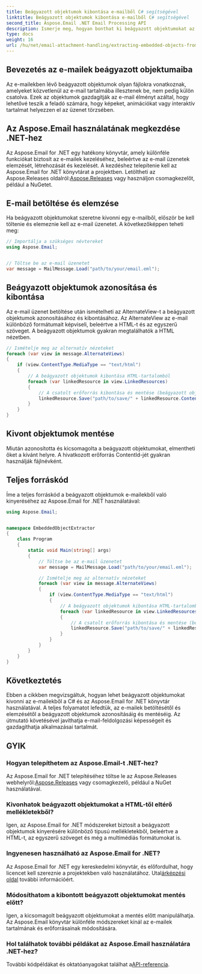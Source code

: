 ```yaml
---
title: Beágyazott objektumok kibontása e-mailből C# segítségével
linktitle: Beágyazott objektumok kibontása e-mailből C# segítségével
second_title: Aspose.Email .NET Email Processing API
description: Ismerje meg, hogyan bonthat ki beágyazott objektumokat az e-mailekből a C# és az Aspose.Email for .NET használatával. Útmutató lépésről lépésre kódpéldákkal.
type: docs
weight: 16
url: /hu/net/email-attachment-handling/extracting-embedded-objects-from-email-with-csharp/
---
```


## Bevezetés az e-mailek beágyazott objektumaiba

Az e-mailekben lévő beágyazott objektumok olyan fájlokra vonatkoznak, amelyeket közvetlenül az e-mail tartalmába illesztenek be, nem pedig külön csatolva. Ezek az objektumok gazdagítják az e-mail élményt azáltal, hogy lehetővé teszik a feladó számára, hogy képeket, animációkat vagy interaktív tartalmat helyezzen el az üzenet törzsében.

## Az Aspose.Email használatának megkezdése .NET-hez

 Az Aspose.Email for .NET egy hatékony könyvtár, amely különféle funkciókat biztosít az e-mailek kezeléséhez, beleértve az e-mail üzenetek elemzését, létrehozását és kezelését. A kezdéshez telepítenie kell az Aspose.Email for .NET könyvtárat a projektben. Letöltheti az Aspose.Releases oldalról:[Aspose.Releases](https://releases.aspose.com/email/net/) vagy használjon csomagkezelőt, például a NuGetet.

## E-mail betöltése és elemzése

Ha beágyazott objektumokat szeretne kivonni egy e-mailből, először be kell töltenie és elemeznie kell az e-mail üzenetet. A következőképpen teheti meg:

```csharp
// Importálja a szükséges névtereket
using Aspose.Email;


// Töltse be az e-mail üzenetet
var message = MailMessage.Load("path/to/your/email.eml");
```

## Beágyazott objektumok azonosítása és kibontása

Az e-mail üzenet betöltése után ismételheti az AlternateView-t a beágyazott objektumok azonosításához és kibontásához. Az AlternateView az e-mail különböző formátumait képviseli, beleértve a HTML-t és az egyszerű szöveget. A beágyazott objektumok gyakran megtalálhatók a HTML nézetben.

```csharp
// Ismételje meg az alternatív nézeteket
foreach (var view in message.AlternateViews)
{
    if (view.ContentType.MediaType == "text/html")
    {
        // A beágyazott objektumok kibontása HTML-tartalomból
        foreach (var linkedResource in view.LinkedResources)
        {
            // A csatolt erőforrás kibontása és mentése (beágyazott objektum)
            linkedResource.Save("path/to/save/" + linkedResource.ContentId);
        }
    }
}
```

## Kivont objektumok mentése

Miután azonosította és kicsomagolta a beágyazott objektumokat, elmentheti őket a kívánt helyre. A hivatkozott erőforrás ContentId-jét gyakran használják fájlnévként.

## Teljes forráskód

Íme a teljes forráskód a beágyazott objektumok e-mailekből való kinyeréséhez az Aspose.Email for .NET használatával:

```csharp
using Aspose.Email;


namespace EmbeddedObjectExtractor
{
    class Program
    {
        static void Main(string[] args)
        {
            // Töltse be az e-mail üzenetet
            var message = MailMessage.Load("path/to/your/email.eml");

            // Ismételje meg az alternatív nézeteket
            foreach (var view in message.AlternateViews)
            {
                if (view.ContentType.MediaType == "text/html")
                {
                    // A beágyazott objektumok kibontása HTML-tartalomból
                    foreach (var linkedResource in view.LinkedResources)
                    {
                        // A csatolt erőforrás kibontása és mentése (beágyazott objektum)
                        linkedResource.Save("path/to/save/" + linkedResource.ContentId);
                    }
                }
            }
        }
    }
}
```

## Következtetés

Ebben a cikkben megvizsgáltuk, hogyan lehet beágyazott objektumokat kivonni az e-mailekből a C# és az Aspose.Email for .NET könyvtár használatával. A teljes folyamatot lefedtük, az e-mailek betöltésétől és elemzésétől a beágyazott objektumok azonosításáig és mentéséig. Az útmutató követésével javíthatja e-mail-feldolgozási képességeit és gazdagíthatja alkalmazásai tartalmát.

## GYIK

### Hogyan telepíthetem az Aspose.Email-t .NET-hez?

 Az Aspose.Email for .NET telepítéséhez töltse le az Aspose.Releases webhelyről:[Aspose.Releases](https://releases.aspose.com/email/net/) vagy csomagkezelő, például a NuGet használatával. 

### Kivonhatok beágyazott objektumokat a HTML-től eltérő mellékletekből?

Igen, az Aspose.Email for .NET módszereket biztosít a beágyazott objektumok kinyerésére különböző típusú mellékletekből, beleértve a HTML-t, az egyszerű szöveget és még a multimédiás formátumokat is.

### Ingyenesen használható az Aspose.Email for .NET?

 Az Aspose.Email for .NET egy kereskedelmi könyvtár, és előfordulhat, hogy licencet kell szereznie a projektekben való használatához. Utal[árképzési oldal](https://purchase.aspose.com/pricing/email/net) további információért.

### Módosíthatom a kibontott beágyazott objektumokat mentés előtt?

Igen, a kicsomagolt beágyazott objektumokat a mentés előtt manipulálhatja. Az Aspose.Email könyvtár különféle módszereket kínál az e-mailek tartalmának és erőforrásainak módosítására.

### Hol találhatok további példákat az Aspose.Email használatára .NET-hez?

 További kódpéldákat és oktatóanyagokat találhat a[API-referencia](https://reference.aspose.com/email/net/). 